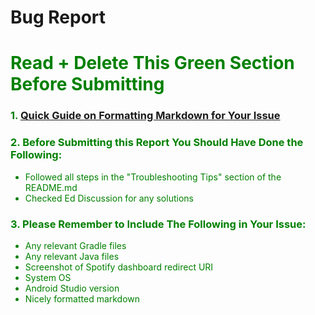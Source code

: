 # Bug Report


<font color = green>

# Read + Delete This Green Section Before Submitting

### 1. [Quick Guide on Formatting Markdown for Your Issue](https://www.markdownguide.org/cheat-sheet/)

### 2. Before Submitting this Report You Should Have Done the Following:
- Followed all steps in the "Troubleshooting Tips" section of the README.md
- Checked Ed Discussion for any solutions

### 3. Please Remember to Include The Following in Your Issue:

- Any relevant Gradle files
- Any relevant Java files
- Screenshot of Spotify dashboard redirect URI
- System OS
- Android Studio version
- Nicely formatted markdown

</font>